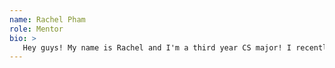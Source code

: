 ```yaml
---
name: Rachel Pham
role: Mentor
bio: >
   Hey guys! My name is Rachel and I'm a third year CS major! I recently transferred to UCSB this summer of 2018 and took this very same CS56 class. I think its an extremely useful class that will help you in real-world programming and am excited to help you all. If you're a new transfer student (or not!) and have any question about UCSB, academically, socially, or anything else, feel free to ask me any questions! 
---
```

